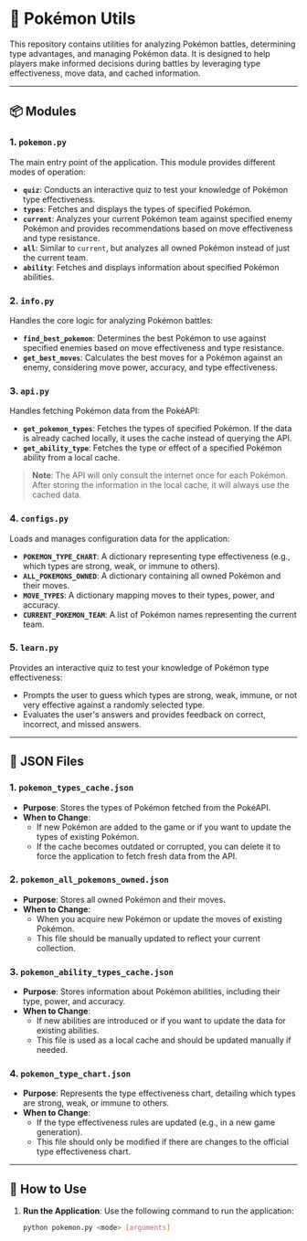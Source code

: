# 🐾 Pokémon Utils

This repository contains utilities for analyzing Pokémon battles, determining type advantages, and managing Pokémon data. It is designed to help players make informed decisions during battles by leveraging type effectiveness, move data, and cached information.

---

## 📦 Modules

### 1. **`pokemon.py`**
The main entry point of the application. This module provides different modes of operation:
- **`quiz`**: Conducts an interactive quiz to test your knowledge of Pokémon type effectiveness.
- **`types`**: Fetches and displays the types of specified Pokémon.
- **`current`**: Analyzes your current Pokémon team against specified enemy Pokémon and provides recommendations based on move effectiveness and type resistance.
- **`all`**: Similar to `current`, but analyzes all owned Pokémon instead of just the current team.
- **`ability`**: Fetches and displays information about specified Pokémon abilities.

### 2. **`info.py`**
Handles the core logic for analyzing Pokémon battles:
- **`find_best_pokemon`**: Determines the best Pokémon to use against specified enemies based on move effectiveness and type resistance.
- **`get_best_moves`**: Calculates the best moves for a Pokémon against an enemy, considering move power, accuracy, and type effectiveness.

### 3. **`api.py`**
Handles fetching Pokémon data from the PokéAPI:
- **`get_pokemon_types`**: Fetches the types of specified Pokémon. If the data is already cached locally, it uses the cache instead of querying the API.
- **`get_ability_type`**: Fetches the type or effect of a specified Pokémon ability from a local cache.

> **Note**: The API will only consult the internet once for each Pokémon. After storing the information in the local cache, it will always use the cached data.

### 4. **`configs.py`**
Loads and manages configuration data for the application:
- **`POKEMON_TYPE_CHART`**: A dictionary representing type effectiveness (e.g., which types are strong, weak, or immune to others).
- **`ALL_POKEMONS_OWNED`**: A dictionary containing all owned Pokémon and their moves.
- **`MOVE_TYPES`**: A dictionary mapping moves to their types, power, and accuracy.
- **`CURRENT_POKEMON_TEAM`**: A list of Pokémon names representing the current team.

### 5. **`learn.py`**
Provides an interactive quiz to test your knowledge of Pokémon type effectiveness:
- Prompts the user to guess which types are strong, weak, immune, or not very effective against a randomly selected type.
- Evaluates the user's answers and provides feedback on correct, incorrect, and missed answers.

---

## 📂 JSON Files

### 1. **`pokemon_types_cache.json`**
- **Purpose**: Stores the types of Pokémon fetched from the PokéAPI.
- **When to Change**: 
  - If new Pokémon are added to the game or if you want to update the types of existing Pokémon.
  - If the cache becomes outdated or corrupted, you can delete it to force the application to fetch fresh data from the API.

### 2. **`pokemon_all_pokemons_owned.json`**
- **Purpose**: Stores all owned Pokémon and their moves.
- **When to Change**:
  - When you acquire new Pokémon or update the moves of existing Pokémon.
  - This file should be manually updated to reflect your current collection.

### 3. **`pokemon_ability_types_cache.json`**
- **Purpose**: Stores information about Pokémon abilities, including their type, power, and accuracy.
- **When to Change**:
  - If new abilities are introduced or if you want to update the data for existing abilities.
  - This file is used as a local cache and should be updated manually if needed.

### 4. **`pokemon_type_chart.json`**
- **Purpose**: Represents the type effectiveness chart, detailing which types are strong, weak, or immune to others.
- **When to Change**:
  - If the type effectiveness rules are updated (e.g., in a new game generation).
  - This file should only be modified if there are changes to the official type effectiveness chart.

---

## 🚀 How to Use

1. **Run the Application**:
   Use the following command to run the application:
   ```bash
   python pokemon.py <mode> [arguments]
   ```
